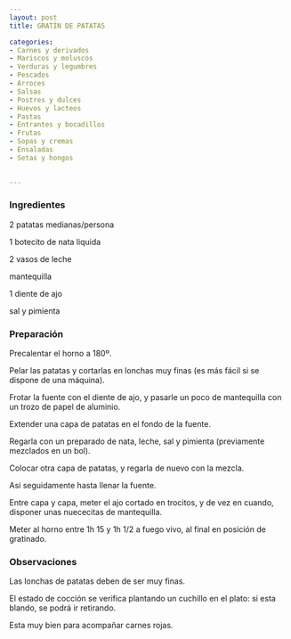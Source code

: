 ```yaml
---
layout: post
title: GRATÍN DE PATATAS

categories:
- Carnes y derivados
- Mariscos y moluscos
- Verduras y legumbres
- Pescados
- Arroces
- Salsas
- Postres y dulces
- Huevos y lacteos
- Pastas
- Entrantes y bocadillos
- Frutas
- Sopas y cremas
- Ensaladas
- Setas y hongos
 

---
```

<h3>Ingredientes</h3>

2 patatas medianas/persona

1 botecito de nata liquida

2 vasos de leche

mantequilla

1 diente de ajo

sal y pimienta

<h3>Preparación</h3>

Precalentar el horno a 180&ordm;.

Pelar las patatas y cortarlas en lonchas muy finas (es más fácil si se dispone de una máquina).

Frotar la fuente con el diente de ajo, y pasarle un poco de mantequilla con un trozo de papel de aluminio.

Extender una capa de patatas en el fondo de la fuente.

Regarla con un preparado de nata, leche, sal y pimienta (previamente mezclados en un bol).

Colocar otra capa de patatas, y regarla de nuevo con la mezcla.

Así seguidamente hasta llenar la fuente.

Entre capa y capa, meter el ajo cortado en trocitos, y de vez en cuando, disponer unas nuececitas de mantequilla.

Meter al horno entre 1h 15 y 1h 1/2 a fuego vivo, al final en posición de gratinado.

<h3>Observaciones</h3>

Las lonchas de patatas deben de ser muy finas.

El estado de cocción se verifica plantando un cuchillo en el plato: si esta blando, se podrá ir retirando.

Esta muy bien para acompañar carnes rojas.

